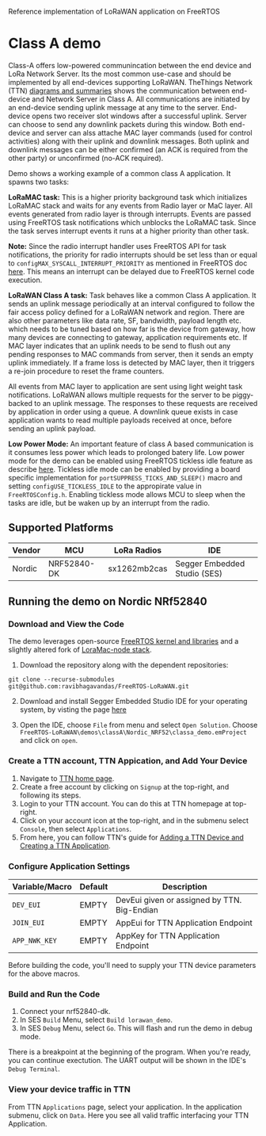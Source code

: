 Reference implementation of LoRaWAN application on FreeRTOS

# Class A demo

Class-A offers low-powered communincation between the end device and LoRa Network Server. Its the most common use-case and should be implemented by all end-devices supporting LoRaWAN. TheThings Network (TTN) [diagrams and summaries](https://www.thethingsnetwork.org/docs/lorawan/classes.html) shows the communication between end-device and Network Server in Class A. All communications are initiated by an end-device sending uplink message at any time to the server. End-device opens two receiver slot windows after a successful uplink. Server can choose to send any downlink packets during this window. Both end-device and server can alss attache MAC layer commands (used for control activities) along with their uplink and downlink messages. Both uplink and downlink messages can be either confirmed (an ACK is required from the other party) or unconfirmed (no-ACK required).


Demo shows a working example of a common class A application. It spawns two tasks:

**LoRaMAC task:** This is a higher priority background task which initializes LoRaMAC stack and waits for any events from Radio layer or MaC layer. All events generated from radio layer is through interrupts. Events are passed using FreeRTOS task notifications which unblocks the LoRaMAC task. Since the task serves interrupt events it runs at a higher priority than other task.

**Note:** Since the radio interrupt handler uses FreeRTOS API for task notifications, the priority for radio interrupts should be set less than or equal to  `configMAX_SYSCALL_INTERRUPT_PRIORITY` as mentioned in FreeRTOS doc [here](https://www.freertos.org/a00110.html#kernel_priority). This means an interrupt can be delayed due to FreeRTOS kernel code execution.

**LoRaWAN Class A task:** Task behaves like a common Class A application. It sends an uplink message periodically at an interval configured to follow the fair access policy defined for a LoRaWAN network and region. There are also other parameters like data rate, SF, bandwidth, payload length etc. which needs to be tuned based on how far is the device from gateway, how many devices are connecting to gateway, application requirements etc. If MAC layer indicates that an uplink needs to be send to flush out any pending responses to MAC commands from server, then it sends an empty uplink immediately. If a frame loss is detected by MAC layer, then it triggers a re-join procedure to reset the frame counters.

All events from MAC layer to application are sent using light weight task notifications. LoRaWAN allows multiple requests for the server to be piggy-backed to an uplink message. The responses to these requests are received by application in order using a queue. A downlink queue exists in case application wants to read multiple payloads received at once, before sending an uplink payload.

**Low Power Mode:** An important feature of class A based communication is it consumes less power which leads to prolonged batery life. Low power mode for the demo can be enabled using FreeRTOS tickless idle feature as describe [here](https://www.freertos.org/low-power-tickless-rtos.html). Tickless idle mode can be enabled by providing a board specific implementation for `portSUPPRESS_TICKS_AND_SLEEP()` macro and setting `configUSE_TICKLESS_IDLE` to the appropirate value in `FreeRTOSConfig.h`. Enabling tickless mode allows MCU to sleep when the tasks are idle, but be waken up by an interrupt from the radio. 

## Supported Platforms
Vendor | MCU | LoRa Radios | IDE 
|----|----|----|----
Nordic | NRF52840-DK | sx1262mb2cas | Segger Embedded Studio (SES)


## Running the demo on Nordic NRf52840
### Download and View the Code
The demo leverages open-source [FreeRTOS kernel and libraries](https://github.com/aws/amazon-freertos) and 
a slightly altered fork of [LoraMac-node stack](https://github.com/dachalco/LoRaMac-node).

1) Download the repository along with the dependent repositories:
```
git clone --recurse-submodules git@github.com:ravibhagavandas/FreeRTOS-LoRaWAN.git
```
2) Download and install Segger Embedded Studio IDE for your operating system, by visting the page [here](https://www.segger.com/downloads/embedded-studio/)

2) Open the IDE, choose `File` from menu and select `Open Solution`. Choose `FreeRTOS-LoRaWAN\demos\classA\Nordic_NRF52\classa_demo.emProject` and click on `open`. 

### Create a TTN account, TTN Appication, and Add Your Device
1) Navigate to [TTN home page](https://www.thethingsnetwork.org/).
2) Create a free account by clicking on `Signup` at the top-right, and following its steps.
3) Login to your TTN account. You can do this at TTN homepage at top-right.
4) Click on your account icon at the top-right, and in the submenu select `Console`, then select `Applications`.
6) From here, you can follow TTN's guide for [Adding a TTN Device and Creating a TTN Application](https://www.thethingsnetwork.org/docs/devices/registration.html).

### Configure Application Settings

Variable/Macro | Default | Description 
----|----|----
`DEV_EUI` | EMPTY | DevEui given or assigned by TTN. Big-Endian
`JOIN_EUI`| EMPTY | AppEui for TTN Application Endpoint
`APP_NWK_KEY` | EMPTY | AppKey for TTN Application Endpoint

Before building the code, you'll need to supply your TTN device parameters for the above macros.

### Build and Run the Code
1) Connect your nrf52840-dk.
2) In SES `Build` Menu, select `Build lorawan_demo`.
3) In SES `Debug` Menu, select `Go`. This will flash and run the demo in debug mode.

There is a breakpoint at the beginning of the program. When you're ready, you can continue exectution.
The UART output will be shown in the IDE's `Debug Terminal`.

### View your device traffic in TTN
From TTN `Applications` page, select your application. In the application submenu, click on `Data`. 
Here you see all valid traffic interfacing your TTN Application.
